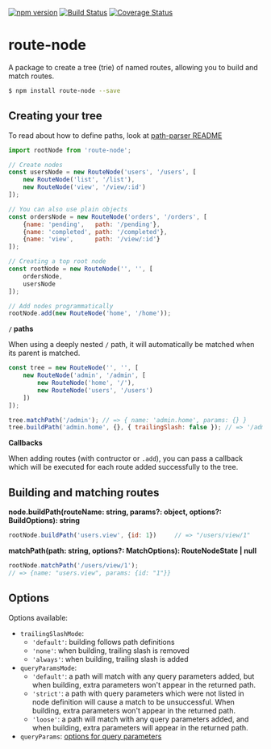[![npm version](https://badge.fury.io/js/route-node.svg)](http://badge.fury.io/js/route-node)
[![Build Status](https://travis-ci.org/troch/route-node.svg?branch=master)](https://travis-ci.org/troch/route-node)
[![Coverage Status](https://coveralls.io/repos/troch/route-node/badge.svg?branch=master)](https://coveralls.io/r/troch/route-node?branch=master)


# route-node

A package to create a tree (trie) of named routes, allowing you to build and match routes.

```sh
$ npm install route-node --save
```


## Creating your tree

To read about how to define paths, look at [path-parser README](https://www.npmjs.com/package/path-parser)

```javascript
import rootNode from 'route-node';

// Create nodes
const usersNode = new RouteNode('users', '/users', [
    new RouteNode('list', '/list'),
    new RouteNode('view', '/view/:id')
]);

// You can also use plain objects
const ordersNode = new RouteNode('orders', '/orders', [
    {name: 'pending',   path: '/pending'},
    {name: 'completed', path: '/completed'},
    {name: 'view',      path: '/view/:id'}
]);

// Creating a top root node
const rootNode = new RouteNode('', '', [
    ordersNode,
    usersNode
]);

// Add nodes programmatically
rootNode.add(new RouteNode('home', '/home'));
```

__`/` paths__

When using a deeply nested `/` path, it will automatically be matched when its parent is matched.

```js
const tree = new RouteNode('', '', [
    new RouteNode('admin', '/admin', [
        new RouteNode('home', '/'),
        new RouteNode('users', '/users')
    ])
]);

tree.matchPath('/admin'); // => { name: 'admin.home', params: {} }
tree.buildPath('admin.home', {}, { trailingSlash: false }); // => '/admin'
```

__Callbacks__

When adding routes (with contructor or `.add`), you can pass a callback which will be executed for each route added successfully to the tree.

## Building and matching routes

__node.buildPath(routeName: string, params?: object, options?: BuildOptions): string__

```javascript
rootNode.buildPath('users.view', {id: 1})     // => "/users/view/1"
```


__matchPath(path: string, options?: MatchOptions): RouteNodeState | null__

```js
rootNode.matchPath('/users/view/1');
// => {name: "users.view", params: {id: "1"}}
```

## Options

Options available:
- `trailingSlashMode`:
  - `'default'`: building follows path definitions
  - `'none'`: when building, trailing slash is removed
  - `'always'`: when building, trailing slash is added
- `queryParamsMode`:
  - `'default'`: a path will match with any query parameters added, but when building, extra parameters won't appear in the returned path.
  - `'strict'`: a path with query parameters which were not listed in node definition will cause a match to be unsuccessful. When building, extra parameters won't appear in the returned path.
  - `'loose'`: a path will match with any query parameters added, and when building, extra parameters will appear in the returned path.
- `queryParams`: [options for query parameters](https://github.com/troch/search-params#options)
